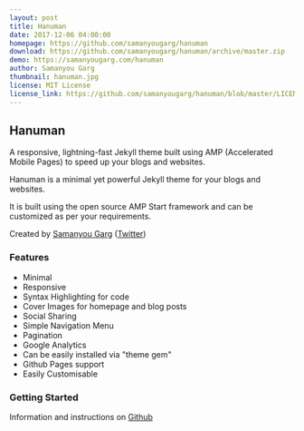 ```yaml
---
layout: post
title: Hanuman
date: 2017-12-06 04:00:00
homepage: https://github.com/samanyougarg/hanuman
download: https://github.com/samanyougarg/hanuman/archive/master.zip
demo: https://samanyougarg.com/hanuman
author: Samanyou Garg
thumbnail: hanuman.jpg
license: MIT License
license_link: https://github.com/samanyougarg/hanuman/blob/master/LICENSE
---
```


## Hanuman

A responsive, lightning-fast Jekyll theme built using AMP (Accelerated Mobile Pages) to speed up your blogs and websites.

Hanuman is a minimal yet powerful Jekyll theme for your blogs and websites.

It is built using the open source AMP Start framework and can be customized as per your requirements.

Created by [Samanyou Garg](https://samanyougarg.com) ([Twitter](https://twitter.com/@samanyougarg))

### Features

* Minimal
* Responsive
* Syntax Highlighting for code
* Cover Images for homepage and blog posts
* Social Sharing
* Simple Navigation Menu
* Pagination
* Google Analytics
* Can be easily installed via "theme gem"
* Github Pages support
* Easily Customisable

### Getting Started

Information and instructions on [Github](https://github.com/samanyougarg/hanuman)